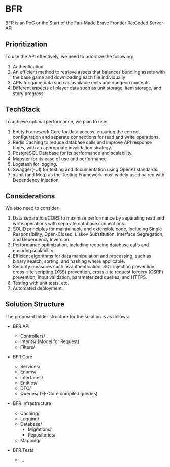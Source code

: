 # BFR

BFR is an PoC or the Start of the Fan-Made Brave Frontier Re:Coded Server-API

## Prioritization

To use the API effectively, we need to prioritize the following:

1. Authentication
2. An efficient method to retrieve assets that balances bundling assets with the base game and downloading each file individually
3. APIs for game data such as available units and dungeon contents
4. Different aspects of player data such as unit storage, item storage, and story progress.

## TechStack

To achieve optimal performance, we plan to use:

1. Entity Framework Core for data access, ensuring the correct configuration and separate connections for read and write operations.
2. Redis Caching to reduce database calls and improve API response times, with an appropriate invalidation strategy.
3. PostgreSQL Database for its performance and scalability.
4. Mapster for its ease of use and performance.
5. Logstash for logging.
6. Swagger(-UI) for testing and documentation using OpenAI standards.
7. xUnit (and Moq) as the Testing Framework most widely used paired with Dependency Injection

## Considerations

We also need to consider:

1. Data separation/CQRS to maximize performance by separating read and write operations with separate database connections.
2. SOLID principles for maintainable and extensible code, including Single Responsibility, Open-Closed, Liskov Substitution, Interface Segregation, and Dependency Inversion.
3. Performance optimization, including reducing database calls and ensuring scalability.
4. Efficient algorithms for data manipulation and processing, such as binary search, sorting, and hashing where applicable.
5. Security measures such as authentication, SQL injection prevention, cross-site scripting (XSS) prevention, cross-site request forgery (CSRF) prevention, input validation, parameterized queries, and HTTPS.
6. Testing with unit tests, etc.
7. Automated deployment.

## Solution Structure

The proposed folder structure for the solution is as follows:

- BFR.API
  - Controllers/
  - Intents/ (Model for Request)
  - Filters/
  
- BFR.Core
  - Services/
  - Enums/
  - Interfaces/
  - Entities/
  - DTO/
  - Queries/ (EF-Core compiled queries)
  
- BFR.Infrastructure
  - Caching/
  - Logging/
  - Database/
    - Migrations/
    - Repositories/
  - Mapping/
  
- BFR.Tests
  - ...

